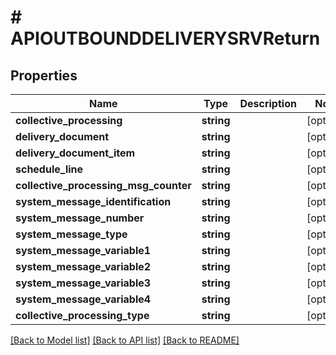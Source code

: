 # # APIOUTBOUNDDELIVERYSRVReturn

## Properties

Name | Type | Description | Notes
------------ | ------------- | ------------- | -------------
**collective_processing** | **string** |  | [optional]
**delivery_document** | **string** |  | [optional]
**delivery_document_item** | **string** |  | [optional]
**schedule_line** | **string** |  | [optional]
**collective_processing_msg_counter** | **string** |  | [optional]
**system_message_identification** | **string** |  | [optional]
**system_message_number** | **string** |  | [optional]
**system_message_type** | **string** |  | [optional]
**system_message_variable1** | **string** |  | [optional]
**system_message_variable2** | **string** |  | [optional]
**system_message_variable3** | **string** |  | [optional]
**system_message_variable4** | **string** |  | [optional]
**collective_processing_type** | **string** |  | [optional]

[[Back to Model list]](../../README.md#models) [[Back to API list]](../../README.md#endpoints) [[Back to README]](../../README.md)
